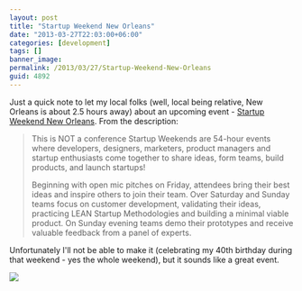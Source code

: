 ```yaml
---
layout: post
title: "Startup Weekend New Orleans"
date: "2013-03-27T22:03:00+06:00"
categories: [development]
tags: []
banner_image: 
permalink: /2013/03/27/Startup-Weekend-New-Orleans
guid: 4892
---
```


Just a quick note to let my local folks (well, local being relative, New Orleans is about 2.5 hours away) about an upcoming event - <a href="http://swneworleans.eventbrite.com/">Startup Weekend New Orleans</a>. From the description:

<blockquote>
<p>
This is NOT a conference
Startup Weekends are 54-hour events where developers, designers, marketers, product managers and startup enthusiasts come together to share ideas, form teams, build products, and launch startups!
</p>
<p>
Beginning with open mic pitches on Friday, attendees bring their best ideas and inspire others to join their team. Over Saturday and Sunday teams focus on customer development, validating their ideas, practicing LEAN Startup Methodologies and building a minimal viable product. On Sunday evening teams demo their prototypes and receive valuable feedback from a panel of experts.
</p>
</blockquote>

Unfortunately I'll not be able to make it (celebrating my 40th birthday during that weekend - yes the whole weekend), but it sounds like a great event.

<img src="https://static.raymondcamden.com/images/startupwkndad.png"  />